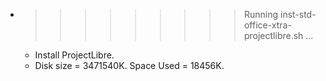 * >>>>>>>>> Running inst-std-office-xtra-projectlibre.sh ...
  * Install ProjectLibre.
  * Disk size = 3471540K. Space Used = 18456K.
